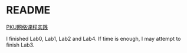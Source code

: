 # README

[PKU网络课程实践](https://edu.n2sys.cn/#/)

I finished Lab0, Lab1, Lab2 and Lab4. If time is enough, I may attempt to finish Lab3.

